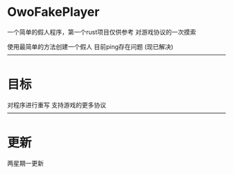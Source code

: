 # OwoFakePlayer
一个简单的假人程序，第一个rust项目仅供参考
对游戏协议的一次摸索

使用最简单的方法创建一个假人
目前ping存在问题 (现已解决)
————————————————————————————————————
# 目标
对程序进行重写
支持游戏的更多协议               
————————————————————————————————————
# 更新
两星期一更新
